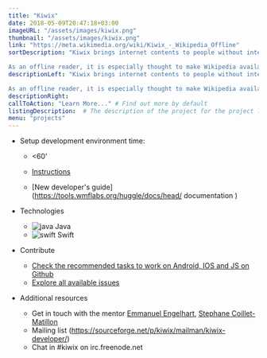 ```yaml
---
title: "Kiwix"
date: 2018-05-09T20:47:18+03:00
imageURL: "/assets/images/kiwix.png"
thumbnail: "/assets/images/kiwix.png"
link: "https://meta.wikimedia.org/wiki/Kiwix_-_Wikipedia_Offline"
sortDescription: "Kiwix brings internet contents to people without internet access. It is free as in beer and as in speech.

As an offline reader, it is especially thought to make Wikipedia available offline, but technically any kind of web content can be stored into a ZIM file (a highly compressed open format) and then read by the app: there are currently several hundred different contents available in more than 100 languages, from Wikipedia, Wikiquote, the Wiktionary to TED conferences or the Gutenberg library. "
descriptionLeft: "Kiwix brings internet contents to people without internet access. It is free as in beer and as in speech.

As an offline reader, it is especially thought to make Wikipedia available offline, but technically any kind of web content can be stored into a ZIM file (a highly compressed open format) and then read by the app: there are currently several hundred different contents available in more than 100 languages, from Wikipedia, Wikiquote, the Wiktionary to TED conferences or the Gutenberg library. "
descriptionRight:
callToAction: "Learn More..." # Find out more by default
listingDescription:  # The description of the project for the project listing, if no description is provided the content of the sortDescription will be used
menu: "projects"
---
```


- Setup development environment time:

  - <60'

  - [Instructions](https://github.com/kiwix/overview/blob/master/CONTRIBUTING.md)
  - [New developer's guide](https://tools.wmflabs.org/huggle/docs/head/ documentation )

- Technologies

  - ![java](/assets/images/java.png) Java
  - ![swift](/assets/images/swift.png) Swift

- Contribute
  - [Check the recommended tasks to work on Android, IOS and JS on Github](https://github.com/kiwix/kiwix-android/labels/enhancement)
  - [Explore all available issues](https://github.com/kiwix/kiwix-js/issues)

- Additional resources

  - Get in touch with the mentor [Emmanuel Engelhart](https://www.mediawiki.org/wiki/User:Kelson), [Stephane Coillet-Matillon](https://www.mediawiki.org/wiki/User:Stephane_)
  - Mailing list (https://sourceforge.net/p/kiwix/mailman/kiwix-developer/)
  - Chat in #kiwix on irc.freenode.net
